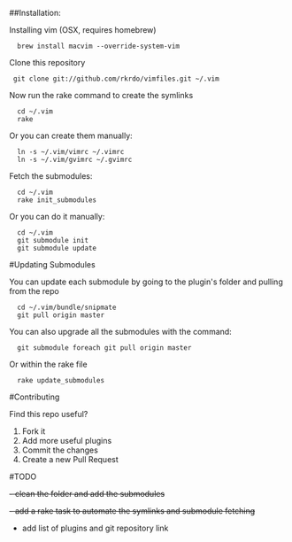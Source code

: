 ##Installation:

Installing vim (OSX, requires homebrew)
```
  brew install macvim --override-system-vim
```

Clone this repository

```
 git clone git://github.com/rkrdo/vimfiles.git ~/.vim

```
Now run the rake command to create the symlinks

```
  cd ~/.vim
  rake
```

Or you can create them manually:

```
  ln -s ~/.vim/vimrc ~/.vimrc
  ln -s ~/.vim/gvimrc ~/.gvimrc
```

Fetch the submodules:

```
  cd ~/.vim
  rake init_submodules
```

Or you can do it manually:

```
  cd ~/.vim
  git submodule init
  git submodule update
```

#Updating Submodules

You can update each submodule by going to the plugin's folder and pulling from the repo
```
  cd ~/.vim/bundle/snipmate
  git pull origin master
```

You can also upgrade all the submodules with the command:

```
  git submodule foreach git pull origin master
```

Or within the rake file

```
  rake update_submodules
```

#Contributing

Find this repo useful?

1. Fork it
2. Add more useful plugins
3. Commit the changes
4. Create a new Pull Request

#TODO

~~- clean the folder and add the submodules~~

~~- add a rake task to automate the symlinks and submodule fetching~~

- add list of plugins and git repository link
